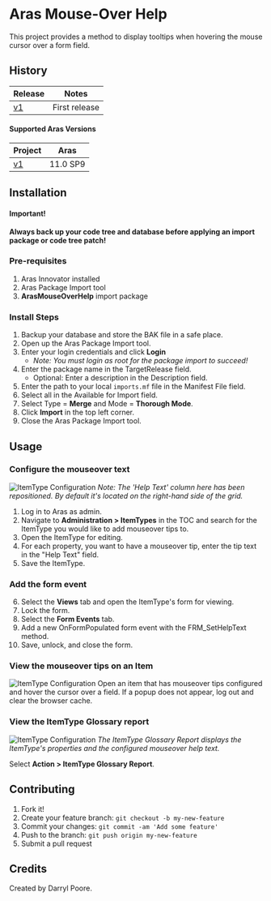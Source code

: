 # Aras Mouse-Over Help

This project provides a method to display tooltips when hovering the mouse cursor over a form field.

## History

Release | Notes
--------|--------
[v1](https://github.com/ProcessPLM/Aras-Mouse-Over-Help) | First release

#### Supported Aras Versions

Project | Aras
--------|------
[v1](https://github.com/ProcessPLM/Aras-Mouse-Over-Help) | 11.0 SP9

## Installation

#### Important!
**Always back up your code tree and database before applying an import package or code tree patch!**

### Pre-requisites

1. Aras Innovator installed
2. Aras Package Import tool
3. **ArasMouseOverHelp** import package

### Install Steps

1. Backup your database and store the BAK file in a safe place.
2. Open up the Aras Package Import tool.
3. Enter your login credentials and click **Login**
    * _Note: You must login as root for the package import to succeed!_
4. Enter the package name in the TargetRelease field.
    * Optional: Enter a description in the Description field.
5. Enter the path to your local `imports.mf` file in the Manifest File field.
6. Select all in the Available for Import field.
7. Select Type = **Merge** and Mode = **Thorough Mode**.
8. Click **Import** in the top left corner.
9. Close the Aras Package Import tool.

## Usage

### Configure the mouseover text
![ItemType Configuration](Screenshots/help_text.png)
*Note: The 'Help Text' column here has been repositioned. By default it's located on the right-hand side of the grid.*
1. Log in to Aras as admin.
2. Navigate to **Administration > ItemTypes** in the TOC and search for the ItemType you would like to add mouseover tips to.
3. Open the ItemType for editing.
4. For each property, you want to have a mouseover tip, enter the tip text in the "Help Text" field.
5. Save the ItemType.

### Add the form event
6. Select the **Views** tab and open the ItemType's form for viewing.
7. Lock the form.
8. Select the **Form Events** tab.
9. Add a new OnFormPopulated form event with the FRM_SetHelpText method.
10. Save, unlock, and close the form.

### View the mouseover tips on an Item
![ItemType Configuration](Screenshots/form.png)
Open an item that has mouseover tips configured and hover the cursor over a field. If a popup does not appear, log out and clear the browser cache. 


### View the ItemType Glossary report
![ItemType Configuration](Screenshots/report.png)
*The ItemType Glossary Report displays the ItemType's properties and the configured mouseover help text.*

Select **Action > ItemType Glossary Report**. 

## Contributing

1. Fork it!
2. Create your feature branch: `git checkout -b my-new-feature`
3. Commit your changes: `git commit -am 'Add some feature'`
4. Push to the branch: `git push origin my-new-feature`
5. Submit a pull request

## Credits

Created by Darryl Poore.
